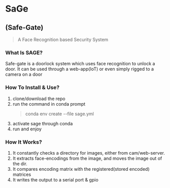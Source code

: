# SaGe
## (Safe-Gate)
> A Face Recognition based Security System

### What Is SAGE? 
Safe-gate is a doorlock system which uses face recognition to unlock a door.
It can be used through a web-app(IoT) or even simply rigged to a camera on a door

### How To Install & Use?
1. clone/download the repo
2. run the command in conda prompt 
	> conda env create --file sage.yml 
3. activate sage through conda
4. run and enjoy

### How It Works?
1. It constantly checks a directory for images, either from cam/web-server.
2. It extracts face-encodings from the image, and moves the image out of the dir.
3. It compares encoding matrix with the registered(stored encoded) matrices
4. It writes the output to a serial port & gpio
